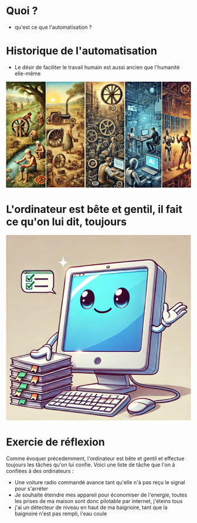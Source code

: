 <!-- .slide: data-state="nologo-slide" style="text-align: center" -->
# Quoi ?

* qu'est ce que l'automatisation ?

<!-- .slide: data-state="nologo-slide" style="text-align: center" -->
# Historique de l'automatisation 

* Le désir de faciliter le travail humain est aussi ancien que l'humanité elle-même

![histoire autom](images/autom_test.jpg "histoire autom") <!-- .element: width="200px" -->


<!-- .slide: data-state="nologo-slide" style="text-align: center" -->
# L'ordinateur est bête et gentil, il fait ce qu'on lui dit, toujours

![histoire autom](images/ordi_bete_et_gentil.webp "histoire autom") <!-- .element: width="200px" -->

<!-- .slide: data-state="nologo-slide" style="text-align: center" -->
# Exercie de réflexion

Comme évoquer précedemment, l'ordinateur est bête et gentil et effectue toujours les tâches qu'on lui confie.
Voici une liste de tâche que l'on à confiées à des ordinateurs : 
* Une voiture radio commandé avance tant qu'elle n'à pas reçu le signal pour s'arréter
* Je souhaite éteindre mes appareil pour économiser de l'energie, toutes les prises de ma maison sont donc pilotable par internet, j'éteins tous
* j'ai un détecteur de niveau en haut de ma baignoire, tant que la baignoire n'est pas rempli, l'eau coule
